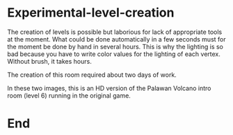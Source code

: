 # Experimental-level-creation

The creation of levels is possible but laborious for lack of appropriate tools at the moment. What could be done automatically in a few seconds must for the moment be done by hand in several hours. This is why the lighting is so bad because you have to write color values for the lighting of each vertex. Without brush, it takes hours.

The creation of this room required about two days of work.

In these two images, this is an HD version of the Palawan Volcano intro room (level 6) running in the original game.

# End
